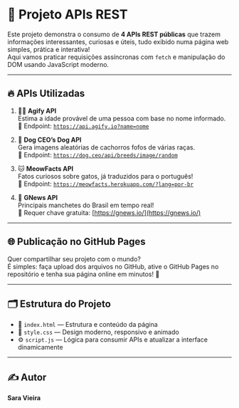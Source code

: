 # 🚀 Projeto **APIs REST**

Este projeto demonstra o consumo de **4 APIs REST públicas** que trazem informações interessantes, curiosas e úteis, tudo exibido numa página web simples, prática e interativa!  
Aqui vamos praticar requisições assíncronas com `fetch` e manipulação do DOM usando JavaScript moderno.

---

## 🔥 APIs Utilizadas

1. 🧙‍♂️ **Agify API**  
   Estima a idade provável de uma pessoa com base no nome informado.  
   🔗 Endpoint: [`https://api.agify.io?name=nome`](https://api.agify.io?name=nome)

2. 🐶 **Dog CEO’s Dog API**  
   Gera imagens aleatórias de cachorros fofos de várias raças.  
   🔗 Endpoint: [`https://dog.ceo/api/breeds/image/random`](https://dog.ceo/dog-api/)

3. 🐱 **MeowFacts API**  
   Fatos curiosos sobre gatos, já traduzidos para o português!  
   🔗 Endpoint: [`https://meowfacts.herokuapp.com/?lang=por-br`](https://meowfacts.herokuapp.com/?lang=por-br)

4. 📰 **GNews API**  
   Principais manchetes do Brasil em tempo real!  
   🔐 Requer chave gratuita: [https://gnews.io/](https://gnews.io/)

---

## 🌐 Publicação no GitHub Pages

Quer compartilhar seu projeto com o mundo?  
É simples: faça upload dos arquivos no GitHub, ative o GitHub Pages no repositório e tenha sua página online em minutos! 🚀

---

## 🗂 Estrutura do Projeto

- 📄 `index.html` — Estrutura e conteúdo da página  
- 🎨 `style.css` — Design moderno, responsivo e animado  
- ⚙️ `script.js` — Lógica para consumir APIs e atualizar a interface dinamicamente  

---

## ✍️ Autor

**Sara Vieira**
